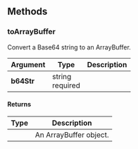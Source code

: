 




## Methods


### toArrayBuffer

Convert a Base64 string to an ArrayBuffer.


| Argument | Type | Description |
| ------------- | ------------- | ----- |
| **b64Str** | <span class="arg-type">string</span></br></span><span class="arg-required">required</span> |  |
#### Returns

| Type | Description |
| ----- | ------------- |
| <span class="arg-type"></span> | An ArrayBuffer object. |


